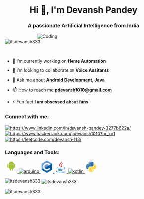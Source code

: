 <h1 align="center">Hi 👋, I'm Devansh Pandey</h1>
<h3 align="center">A passionate Artificial Intelligence from India</h3>
<img align="right" alt="Coding" width="400" src="https://th.bing.com/th/id/R.43ff82f293e15c588e77f32ee4020408?rik=3aWpATw7UuL%2bmg&riu=http%3a%2f%2fgifimage.net%2fwp-content%2fuploads%2f2017%2f10%2fhacker-gif-animation-8.gif&ehk=oqcEm1ZTHaFjyqpMUagb3nNbrWj9PqVs2yc9aYhTa2I%3d&risl=&pid=ImgRaw&r=0">


<p align="left"> <img src="https://komarev.com/ghpvc/?username=itsdevansh333&label=Profile%20views&color=0e75b6&style=flat" alt="itsdevansh333" /> </p>

<p align="left"> <a href="https://twitter.com/" target="blank"><img src="https://img.shields.io/twitter/follow/?logo=twitter&style=for-the-badge" alt="" /></a> </p>

- 🔭 I’m currently working on **Home Automation**

- 👯 I’m looking to collaborate on **Voice Assitants**

- 💬 Ask me about **Android Development, Java**

- 📫 How to reach me **pdevansh1010@gmail.com**

- ⚡ Fun fact **I am obsessed about fans**

<h3 align="left">Connect with me:</h3>
<p align="left">
<a href="https://linkedin.com/in/https://www.linkedin.com/in/devansh-pandey-3277b622a/" target="blank"><img align="center" src="https://raw.githubusercontent.com/rahuldkjain/github-profile-readme-generator/master/src/images/icons/Social/linked-in-alt.svg" alt="https://www.linkedin.com/in/devansh-pandey-3277b622a/" height="30" width="40" /></a>
<a href="https://www.hackerrank.com/https://www.hackerrank.com/pdevansh1010?hr_r=1" target="blank"><img align="center" src="https://raw.githubusercontent.com/rahuldkjain/github-profile-readme-generator/master/src/images/icons/Social/hackerrank.svg" alt="https://www.hackerrank.com/pdevansh1010?hr_r=1" height="30" width="40" /></a>
<a href="https://www.leetcode.com/https://leetcode.com/devansh-113/" target="blank"><img align="center" src="https://raw.githubusercontent.com/rahuldkjain/github-profile-readme-generator/master/src/images/icons/Social/leet-code.svg" alt="https://leetcode.com/devansh-113/" height="30" width="40" /></a>
</p>

<h3 align="left">Languages and Tools:</h3>
<p align="left"> <a href="https://developer.android.com" target="_blank" rel="noreferrer"> <img src="https://raw.githubusercontent.com/devicons/devicon/master/icons/android/android-original-wordmark.svg" alt="android" width="40" height="40"/> </a> <a href="https://www.arduino.cc/" target="_blank" rel="noreferrer"> <img src="https://cdn.worldvectorlogo.com/logos/arduino-1.svg" alt="arduino" width="40" height="40"/> </a> <a href="https://www.cprogramming.com/" target="_blank" rel="noreferrer"> <img src="https://raw.githubusercontent.com/devicons/devicon/master/icons/c/c-original.svg" alt="c" width="40" height="40"/> </a> <a href="https://www.java.com" target="_blank" rel="noreferrer"> <img src="https://raw.githubusercontent.com/devicons/devicon/master/icons/java/java-original.svg" alt="java" width="40" height="40"/> </a> <a href="https://kotlinlang.org" target="_blank" rel="noreferrer"> <img src="https://www.vectorlogo.zone/logos/kotlinlang/kotlinlang-icon.svg" alt="kotlin" width="40" height="40"/> </a> <a href="https://www.python.org" target="_blank" rel="noreferrer"> <img src="https://raw.githubusercontent.com/devicons/devicon/master/icons/python/python-original.svg" alt="python" width="40" height="40"/> </a> </p>

<p><img align="left" src="https://github-readme-stats.vercel.app/api/top-langs?username=itsdevansh333&show_icons=true&locale=en&layout=compact" alt="itsdevansh333" /></p>

<p>&nbsp;<img align="center" src="https://github-readme-stats.vercel.app/api?username=itsdevansh333&show_icons=true&locale=en" alt="itsdevansh333" /></p>

<p><img align="center" src="https://github-readme-streak-stats.herokuapp.com/?user=itsdevansh333&" alt="itsdevansh333" /></p>

